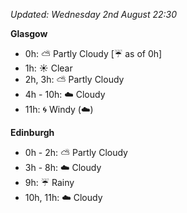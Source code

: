 *Updated: Wednesday 2nd August 22:30*

**Glasgow**

* 0h: :partly_sunny: Partly Cloudy [:umbrella: as of 0h]
* 1h: :sunny: Clear
* 2h, 3h: :partly_sunny: Partly Cloudy
* 4h - 10h: :cloud: Cloudy
* 11h: :cyclone: Windy (:cloud:)

**Edinburgh**

* 0h - 2h: :partly_sunny: Partly Cloudy
* 3h - 8h: :cloud: Cloudy
* 9h: :umbrella: Rainy
* 10h, 11h: :cloud: Cloudy
